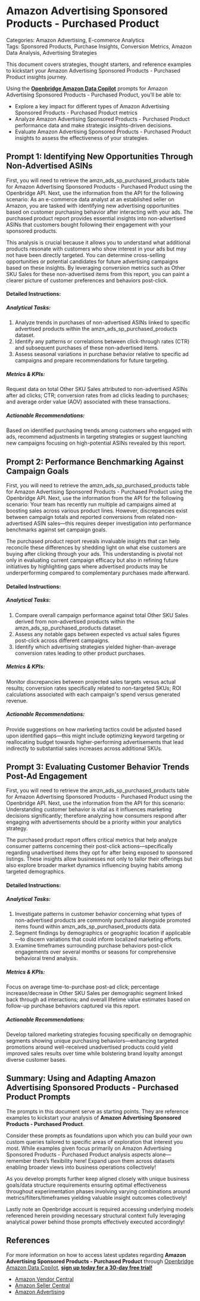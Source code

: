 # Amazon Advertising Sponsored Products - Purchased Product

Categories: Amazon Advertising, E-commerce Analytics  
Tags: Sponsored Products, Purchase Insights, Conversion Metrics, Amazon Data Analysis, Advertising Strategies

This document covers strategies, thought starters, and reference examples to kickstart your Amazon Advertising Sponsored Products - Purchased Product insights journey.

Using the <a href="https://chatgpt.com/g/g-Sg4qP7r3v-openbridge-data-copilot" target="_blank"><strong>Openbridge Amazon Data Copilot</strong></a> prompts for Amazon Advertising Sponsored Products - Purchased Product, you'll be able to:

- Explore a key impact for different types of Amazon Advertising Sponsored Products - Purchased Product metrics
- Analyze Amazon Advertising Sponsored Products - Purchased Product performance data and make strategic insights-driven decisions.
- Evaluate Amazon Advertising Sponsored Products - Purchased Product insights to assess the effectiveness of your strategies.

## Prompt 1: Identifying New Opportunities Through Non-Advertised ASINs

First, you will need to retrieve the amzn_ads_sp_purchased_products table for Amazon Advertising Sponsored Products - Purchased Product using the Openbridge API. Next, use the information from the API for the following scenario: As an e-commerce data analyst at an established seller on Amazon, you are tasked with identifying new advertising opportunities based on customer purchasing behavior after interacting with your ads. The purchased product report provides essential insights into non-advertised ASINs that customers bought following their engagement with your sponsored products. 

This analysis is crucial because it allows you to understand what additional products resonate with customers who show interest in your ads but may not have been directly targeted. You can determine cross-selling opportunities or potential candidates for future advertising campaigns based on these insights. By leveraging conversion metrics such as Other SKU Sales for these non-advertised items from this report, you can paint a clearer picture of customer preferences and behaviors post-click.

#### Detailed Instructions:
##### Analytical Tasks:
1. Analyze trends in purchases of non-advertised ASINs linked to specific advertised products within the amzn_ads_sp_purchased_products dataset.
2. Identify any patterns or correlations between click-through rates (CTR) and subsequent purchases of these non-advertised items.
3. Assess seasonal variations in purchase behavior relative to specific ad campaigns and prepare recommendations for future targeting.

##### Metrics & KPIs:
Request data on total Other SKU Sales attributed to non-advertised ASINs after ad clicks; CTR; conversion rates from ad clicks leading to purchases; and average order value (AOV) associated with these transactions.

##### Actionable Recommendations:
Based on identified purchasing trends among customers who engaged with ads, recommend adjustments in targeting strategies or suggest launching new campaigns focusing on high-potential ASINs revealed by this report.

## Prompt 2: Performance Benchmarking Against Campaign Goals

First, you will need to retrieve the amzn_ads_sp_purchased_products table for Amazon Advertising Sponsored Products - Purchased Product using the Openbridge API. Next, use the information from the API for the following scenario: Your team has recently run multiple ad campaigns aimed at boosting sales across various product lines. However, discrepancies exist between campaign totals and reported conversions from related non-advertised ASIN sales—this requires deeper investigation into performance benchmarks against set campaign goals.

The purchased product report reveals invaluable insights that can help reconcile these differences by shedding light on what else customers are buying after clicking through your ads. This understanding is pivotal not only in evaluating current campaign efficacy but also in refining future initiatives by highlighting gaps where advertised products may be underperforming compared to complementary purchases made afterward.

#### Detailed Instructions:
##### Analytical Tasks:
1. Compare overall campaign performance against total Other SKU Sales derived from non-advertised products within the amzn_ads_sp_purchased_products dataset.
2. Assess any notable gaps between expected vs actual sales figures post-click across different campaigns.
3. Identify which advertising strategies yielded higher-than-average conversion rates leading to other product purchases.

##### Metrics & KPIs:
Monitor discrepancies between projected sales targets versus actual results; conversion rates specifically related to non-targeted SKUs; ROI calculations associated with each campaign's spend versus generated revenue.

##### Actionable Recommendations:
Provide suggestions on how marketing tactics could be adjusted based upon identified gaps—this might include optimizing keyword targeting or reallocating budget towards higher-performing advertisements that lead indirectly to substantial sales increases across additional SKUs.

## Prompt 3: Evaluating Customer Behavior Trends Post-Ad Engagement

First, you will need to retrieve the amzn_ads_sp_purchased_products table for Amazon Advertising Sponsored Products - Purchased Product using the Openbridge API. Next, use the information from the API for this scenario: Understanding customer behavior is vital as it influences marketing decisions significantly; therefore analyzing how consumers respond after engaging with advertisements should be a priority within your analytics strategy.

The purchased product report offers critical metrics that help analyze consumer patterns concerning their post-click actions—specifically regarding unadvertised items they opt for after being exposed to sponsored listings. These insights allow businesses not only to tailor their offerings but also explore broader market dynamics influencing buying habits among targeted demographics.

#### Detailed Instructions:
##### Analytical Tasks:
1. Investigate patterns in customer behavior concerning what types of non-advertised products are commonly purchased alongside promoted items found within amzn_ads_sp_purchased_products data.
2. Segment findings by demographics or geographic location if applicable—to discern variations that could inform localized marketing efforts.
3. Examine timeframes surrounding purchase behaviors post-click engagements over several months or seasons for comprehensive behavioral trend analysis.

##### Metrics & KPIs:
Focus on average time-to-purchase post-ad click; percentage increase/decrease in Other SKU Sales per demographic segment linked back through ad interactions; and overall lifetime value estimates based on follow-up purchase behaviors captured via this report.

##### Actionable Recommendations:
Develop tailored marketing strategies focusing specifically on demographic segments showing unique purchasing behaviors—enhancing targeted promotions around well-received unadvertised products could yield improved sales results over time while bolstering brand loyalty amongst diverse customer bases.

## Summary: Using and Adapting Amazon Advertising Sponsored Products - Purchased Product Prompts
The prompts in this document serve as starting points. They are reference examples to kickstart your analysis of **Amazon Advertising Sponsored Products - Purchased Product**.

Consider these prompts as foundations upon which you can build your own custom queries tailored to specific areas of exploration that interest you most. While examples given focus primarily on Amazon Advertising Sponsored Products - Purchased Product analysis aspects alone—remember there’s flexibility here! Expand upon them across datasets enabling broader views into business operations collectively!

As you develop prompts further keep aligned closely with unique business goals/data structure requirements ensuring optimal effectiveness throughout experimentation phases involving varying combinations around metrics/filters/timeframes yielding valuable insight outcomes collectively!

Lastly note an Openbridge account is required accessing underlying models referenced herein providing necessary structural context fully leveraging analytical power behind those prompts effectively executed accordingly! 

## References   
For more information on how to access latest updates regarding **Amazon Advertising Sponsored Products - Purchased Product** through <a href="https://chatgpt.com/g/g-Sg4qP7r3v-openbridge-data-copilot" target="_blank">Openbridge Amazon Data Copilot</a>, <a href="https://openbridge.com" target="_blank"><strong>sign up today for a 30-day free trial!</strong></a>

<ul>
<li> <a href="https://www.openbridge.com/amazon-vendor-central/" target="_blank">Amazon Vendor Central</a> </li>
<li> <a href="https://www.openbridge.com/amazon-selling-partner/" target="_blank">Amazon Seller Central</a> </li>
<li> <a href="https://www.openbridge.com/amazon-advertising/" target="_blank">Amazon Advertising</a> </li>
</ul>